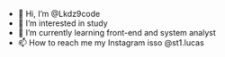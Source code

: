 - 👋 Hi, I’m @Lkdz9code
- 👀 I’m interested in study 
- 🌱 I’m currently learning front-end and system analyst 
- 📫 How to reach me my Instagram isso @st1.lucas
